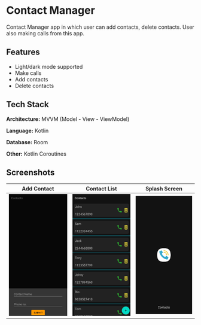 # Contact Manager
Contact Manager app in which user can add contacts, delete contacts. User also making calls from this app. 
## Features

- Light/dark mode supported
- Make calls
- Add contacts
- Delete contacts
## Tech Stack

**Architecture:** MVVM (Model - View - ViewModel)

**Language:**  Kotlin

**Database:**  Room 

**Other:**  Kotlin Coroutines


## Screenshots

|   Add Contact    |     Contact List   |   Splash Screen   |
|---    |---   |---
  ![](https://github.com/yash1307-cse/Contact/blob/master/preview/add_contact.jpg)    |   ![](https://github.com/yash1307-cse/Contact/blob/master/preview/contact_list.jpg)   |   ![](https://github.com/yash1307-cse/Contact/blob/master/preview/splash_screen.jpg)  |

